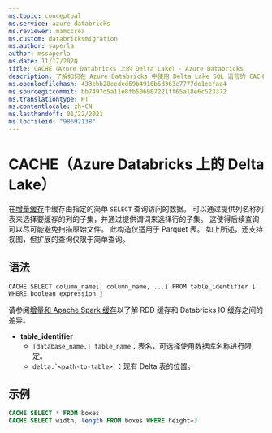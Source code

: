 ```yaml
---
ms.topic: conceptual
ms.service: azure-databricks
ms.reviewer: mamccrea
ms.custom: databricksmigration
ms.author: saperla
author: mssaperla
ms.date: 11/17/2020
title: CACHE（Azure Databricks 上的 Delta Lake）- Azure Databricks
description: 了解如何在 Azure Databricks 中使用 Delta Lake SQL 语言的 CACHE SELECT 语法。
ms.openlocfilehash: 433ebb28eeded69b4916b5d363c7777de1eefae4
ms.sourcegitcommit: bb7497d5a11e8fb506907221ff65a18e6c523372
ms.translationtype: HT
ms.contentlocale: zh-CN
ms.lasthandoff: 01/22/2021
ms.locfileid: "98692138"
---
```

# <a name="cache-delta-lake-on-azure-databricks"></a>CACHE（Azure Databricks 上的 Delta Lake）

在[增量缓存](../../delta/optimizations/delta-cache.md)中缓存由指定的简单 ``SELECT`` 查询访问的数据。 可以通过提供列名称列表来选择要缓存的列的子集，并通过提供谓词来选择行的子集。 这使得后续查询可以尽可能避免扫描原始文件。 此构造仅适用于 Parquet 表。 如上所述，还支持视图，但扩展的查询仅限于简单查询。

## <a name="syntax"></a>语法

```
CACHE SELECT column_name[, column_name, ...] FROM table_identifier [ WHERE boolean_expression ]
```

请参阅[增量和 Apache Spark 缓存](../../delta/optimizations/delta-cache.md#delta-and-rdd-cache-comparison)以了解 RDD 缓存和 Databricks IO 缓存之间的差异。

* **table_identifier**
  * ``[database_name.] table_name``：表名，可选择使用数据库名称进行限定。
  * `` delta.`<path-to-table>` ``：现有 Delta 表的位置。

## <a name="examples"></a>示例

```sql
CACHE SELECT * FROM boxes
CACHE SELECT width, length FROM boxes WHERE height=3
```
